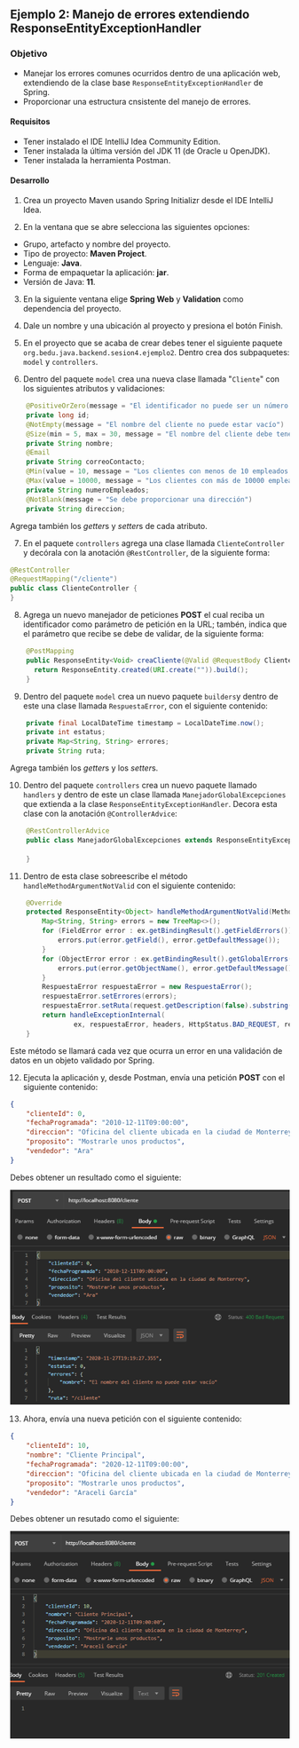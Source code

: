 ## Ejemplo 2: Manejo de errores extendiendo ResponseEntityExceptionHandler 


### Objetivo
- Manejar los errores comunes ocurridos dentro de una aplicación web, extendiendo de la clase base `ResponseEntityExceptionHandler` de Spring.
- Proporcionar una estructura cnsistente del manejo de errores.


#### Requisitos
- Tener instalado el IDE IntelliJ Idea Community Edition.
- Tener instalada la última versión del JDK 11 (de Oracle u OpenJDK).
- Tener instalada la herramienta Postman.


#### Desarrollo

1. Crea un proyecto Maven usando Spring Initializr desde el IDE IntelliJ Idea.

2. En la ventana que se abre selecciona las siguientes opciones:
- Grupo, artefacto y nombre del proyecto.
- Tipo de proyecto: **Maven Project**.
- Lenguaje: **Java**.
- Forma de empaquetar la aplicación: **jar**.
- Versión de Java: **11**.

3. En la siguiente ventana elige **Spring Web** y **Validation** como dependencia del proyecto.

4. Dale un nombre y una ubicación al proyecto y presiona el botón Finish.

5. En el proyecto que se acaba de crear debes tener el siguiente paquete `org.bedu.java.backend.sesion4.ejemplo2`. Dentro crea dos subpaquetes: `model` y `controllers`.

6. Dentro del paquete `model` crea una nueva clase llamada "`Cliente`" con los siguientes atributos y validaciones:

```java
    @PositiveOrZero(message = "El identificador no puede ser un número negativo")
    private long id;
    @NotEmpty(message = "El nombre del cliente no puede estar vacío")
    @Size(min = 5, max = 30, message = "El nombre del cliente debe tener al menos 5 letras y ser menor a 30")
    private String nombre;
    @Email
    private String correoContacto;
    @Min(value = 10, message = "Los clientes con menos de 10 empleados no son válidos")
    @Max(value = 10000, message = "Los clientes con más de 10000 empleados no son válidos")
    private String numeroEmpleados;
    @NotBlank(message = "Se debe proporcionar una dirección")
    private String direccion;
```

Agrega también los *getter*s y *setter*s de cada atributo.

7. En el paquete `controllers` agrega una clase llamada `ClienteController` y decórala con la anotación `@RestController`, de la siguiente forma:

```java
@RestController
@RequestMapping("/cliente")
public class ClienteController {
}
```

8. Agrega un nuevo manejador de peticiones **POST** el cual reciba un identificador como parámetro de petición en la URL; tambén, indica que el parámetro que recibe se debe de validar, de la siguiente forma:

```java
    @PostMapping
    public ResponseEntity<Void> creaCliente(@Valid @RequestBody Cliente cliente){
      return ResponseEntity.created(URI.create("")).build();
    }
```

9. Dentro del paquete `model` crea un nuevo paquete `builders`y dentro de este una clase llamada `RespuestaError`, con el siguiente contenido:
```java
    private final LocalDateTime timestamp = LocalDateTime.now();
    private int estatus;
    private Map<String, String> errores;
    private String ruta;
```
Agrega también los *getter*s y los *setter*s.

10. Dentro del paquete `controllers` crea un nuevo paquete llamado `handlers` y dentro de este un clase llamada `ManejadorGlobalExcepciones` que extienda a la clase `ResponseEntityExceptionHandler`. Decora esta clase con la anotación `@ControllerAdvice`:

```java
    @RestControllerAdvice
    public class ManejadorGlobalExcepciones extends ResponseEntityExceptionHandler {
    
    }
```

11. Dentro de esta clase sobreescribe el método `handleMethodArgumentNotValid` con el siguiente contenido:

```java
    @Override
    protected ResponseEntity<Object> handleMethodArgumentNotValid(MethodArgumentNotValidException ex, HttpHeaders headers, HttpStatus status, WebRequest request) {
        Map<String, String> errors = new TreeMap<>();
        for (FieldError error : ex.getBindingResult().getFieldErrors()) {
            errors.put(error.getField(), error.getDefaultMessage());
        }
        for (ObjectError error : ex.getBindingResult().getGlobalErrors()) {
            errors.put(error.getObjectName(), error.getDefaultMessage());
        }
        RespuestaError respuestaError = new RespuestaError();
        respuestaError.setErrores(errors);
        respuestaError.setRuta(request.getDescription(false).substring(4));
        return handleExceptionInternal(
                ex, respuestaError, headers, HttpStatus.BAD_REQUEST, request);
    }
```

Este método se llamará cada vez que ocurra un error en una validación de datos en un objeto validado por Spring.


12. Ejecuta la aplicación y, desde Postman, envía una petición **POST** con el siguiente contenido:
```json
{
    "clienteId": 0,
    "fechaProgramada": "2010-12-11T09:00:00",
    "direccion": "Oficina del cliente ubicada en la ciudad de Monterrey",
    "proposito": "Mostrarle unos productos",
    "vendedor": "Ara"
}
```

Debes obtener un resultado como el siguiente:

![imagen](img/img_01.png)

13. Ahora, envía una nueva petición con el siguiente contenido:
```json
{
    "clienteId": 10,
    "nombre": "Cliente Principal",
    "fechaProgramada": "2020-12-11T09:00:00",
    "direccion": "Oficina del cliente ubicada en la ciudad de Monterrey",
    "proposito": "Mostrarle unos productos",
    "vendedor": "Araceli García"
}
```

Debes obtener un resutado como el siguiente:


![imagen](img/img_02.png)

